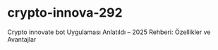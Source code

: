 # crypto-innova-292
Crypto innovate bot Uygulaması Anlatıldı – 2025 Rehberi: Özellikler ve Avantajlar
